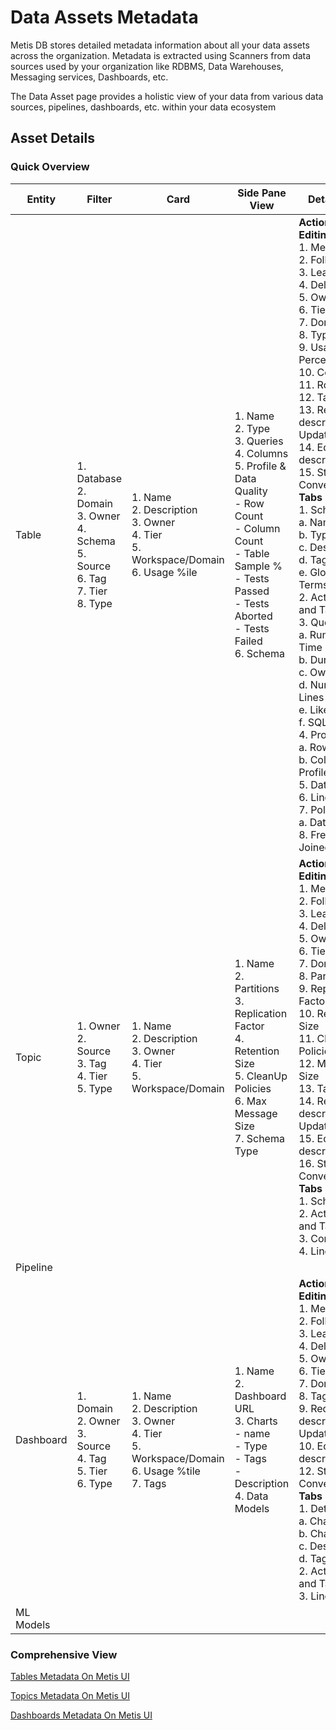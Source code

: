 # Data Assets Metadata

Metis DB stores detailed metadata information about all your data assets across the organization. Metadata is extracted using Scanners from data sources used by your organization  like RDBMS, Data Warehouses, Messaging services, Dashboards, etc.

The Data Asset page provides a holistic view of your data from various data sources, pipelines, dashboards, etc. within your data ecosystem

## Asset Details

### **Quick Overview**

| Entity | Filter | Card | Side Pane View | Details Page |
| --- | --- | --- | --- | --- |
| Table | 1. Database<br>2. Domain<br>3. Owner<br>4. Schema<br>5. Source<br>6. Tag<br>7. Tier<br>8. Type | 1. Name<br>2. Description<br>3. Owner<br>4. Tier<br>5. Workspace/Domain<br>6. Usage %ile | 1. Name<br>2. Type<br>3. Queries<br>4. Columns<br>5. Profile & Data Quality<br>- Row Count<br>- Column Count<br>- Table Sample %<br>- Tests Passed<br>- Tests Aborted<br>- Tests Failed<br>6. Schema | <strong>Actions and Editing Options</strong><br>1. Meta Version<br>2. Follow<br>3. Learn<br>4. Delete<br>5. Owner<br>6. Tier<br>7. Domain<br>8. Type<br>9. Usage Percentile<br>10. Columns<br>11. Rows<br>12. Tags<br>13. Request description/Tags Update(?)<br>14. Edit description<br>15. Start Conversation<br><strong>Tabs</strong><br>1. Schema<br>   a. Name<br>   b. Type<br>   c. Description<br>   d. Tags<br>   e. Glossary Terms<br>2. Activity Feeds and Tasks<br>3. Queries<br>    a. Run Date & Time<br>    b. Duration<br>    c. Owner<br>    d. Number of Lines<br>    e. Like/Dislike<br>    f. SQL<br>4. Profile<br>   a. Row Profile<br>   b. Column Profile<br>5. Data Quality<br>6. Lineage<br>7. Policies<br>   a. Data Filter<br>8. Frequently Joined Tables |
| Topic | 1. Owner<br>2. Source<br>3. Tag<br>4. Tier<br>5. Type | 1. Name<br>2. Description<br>3. Owner<br>4. Tier<br>5. Workspace/Domain | 1. Name<br>2. Partitions<br>3. Replication Factor<br>4. Retention Size<br>5. CleanUp Policies<br>6. Max Message Size<br>7. Schema Type | <strong>Actions and Editing Options</strong><br>1. Meta Version<br>2. Follow<br>3. Learn<br>4. Delete<br>5. Owner<br>6. Tier<br>7. Domain<br>8. Partitions<br>9. Replication Factor<br>10. Retention Size<br>11. Clean-up Policies<br>12. Maximum Size<br>13. Tags<br>14. Request description/Tags Update(?)<br>15. Edit description<br>16. Start Conversation<br><strong>Tabs</strong><br>1. Schema<br>2. Activity Feeds and Tasks<br>3. Config<br>4. Lineage |
| Pipeline | | | | |
| Dashboard | 1. Domain<br>2. Owner<br>3. Source<br>4. Tag<br>5. Tier<br>6. Type | 1. Name<br>2. Description<br>3. Owner<br>4. Tier<br>5. Workspace/Domain<br>6. Usage %tile<br>7. Tags | 1. Name<br>2. Dashboard URL<br>3. Charts<br> - name<br> - Type<br> - Tags<br> - Description<br>4. Data Models | <strong>Actions and Editing Options</strong><br>1. Meta Version<br>2. Follow<br>3. Learn<br>4. Delete<br>5. Owner<br>6. Tier<br>7. Domain<br>8. Tags<br>9. Request description/Tags Update(?)<br>10. Edit description<br>12. Start Conversation<br><strong>Tabs</strong><br>1. Details<br>   a. Chart Name<br>   b. Chart Type<br>   c. Description<br>   d. Tags<br>2. Activity Feeds and Tasks<br>3. Lineage |
| ML Models | | | | |


### **Comprehensive View**

[Tables Metadata On Metis UI](metis_ui_assets/metis_assets_tables.md)

[Topics Metadata On Metis UI](metis_ui_assets/metis_assets_topic.md)

[Dashboards Metadata On Metis UI](metis_ui_assets/metis_assets_dashboards.md)